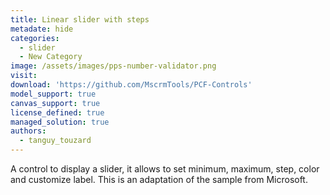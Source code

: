 ```yaml
---
title: Linear slider with steps
metadate: hide
categories:
  - slider
  - New Category
image: /assets/images/pps-number-validator.png
visit: 
download: 'https://github.com/MscrmTools/PCF-Controls'
model_support: true
canvas_support: true
license_defined: true
managed_solution: true
authors:
  - tanguy_touzard
---
```

A control to display a slider, it allows to set minimum, maximum, step, color and customize label. This is an adaptation of the sample from Microsoft.
